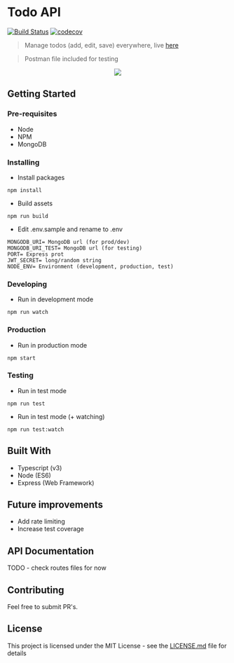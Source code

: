 # Todo API
[![Build Status](https://travis-ci.org/nip10/todo-api.svg?branch=master)](https://travis-ci.org/nip10/todo-api)
[![codecov](https://codecov.io/gh/nip10/todo-api/branch/master/graph/badge.svg)](https://codecov.io/gh/nip10/todo-api)

> Manage todos (add, edit, save) everywhere, live [here](https://p.dcdev.pt/todo/api)

> Postman file included for testing

<p align="center">
<img src="http://via.placeholder.com/500x300">
</p>

## Getting Started

### Pre-requisites

* Node
* NPM
* MongoDB

### Installing

* Install packages

```
npm install
```

* Build assets

```
npm run build
```

* Edit .env.sample and rename to .env

```
MONGODB_URI= MongoDB url (for prod/dev)
MONGODB_URI_TEST= MongoDB url (for testing)
PORT= Express prot
JWT_SECRET= long/random string
NODE_ENV= Environment (development, production, test)
```

### Developing

* Run in development mode

```
npm run watch
```

### Production

* Run in production mode

```
npm start
```

### Testing

* Run in test mode

```
npm run test
```

* Run in test mode (+ watching)

```
npm run test:watch
```

## Built With

* Typescript (v3)
* Node (ES6)
* Express (Web Framework)

## Future improvements

* Add rate limiting
* Increase test coverage

## API Documentation

TODO - check routes files for now

## Contributing

Feel free to submit PR's.

## License

This project is licensed under the MIT License - see the [LICENSE.md](LICENSE.md) file for details